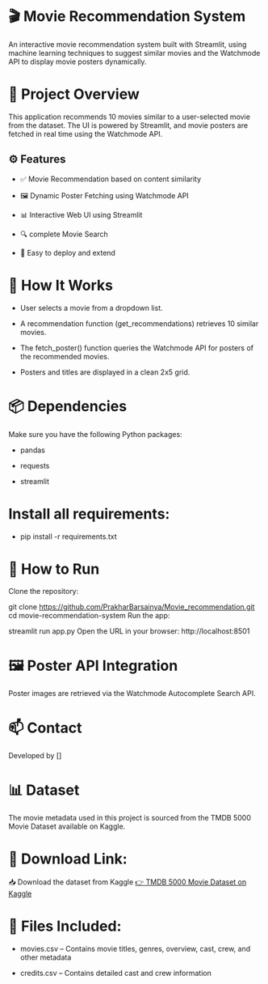 # 🎬 Movie Recommendation System
An interactive movie recommendation system built with Streamlit, using machine learning techniques to suggest similar movies and the Watchmode API to display movie posters dynamically.

# 📌 Project Overview
This application recommends 10 movies similar to a user-selected movie from the dataset. The UI is powered by Streamlit, and movie posters are fetched in real time using the Watchmode API.

## ⚙️ Features
- ✅ Movie Recommendation based on content similarity

- 🖼️ Dynamic Poster Fetching using Watchmode API

- 📊 Interactive Web UI using Streamlit

- 🔍 complete Movie Search

- 🧠 Easy to deploy and extend

# 🧠 How It Works
- User selects a movie from a dropdown list.

- A recommendation function (get_recommendations) retrieves 10 similar movies.

- The fetch_poster() function queries the Watchmode API for posters of the recommended movies.

- Posters and titles are displayed in a clean 2x5 grid.

# 📦 Dependencies
Make sure you have the following Python packages:

- pandas

- requests

- streamlit



# Install all requirements:
- pip install -r requirements.txt
# 🚀 How to Run
Clone the repository:

git clone https://github.com/PrakharBarsainya/Movie_recommendation.git
cd movie-recommendation-system
Run the app:

streamlit run app.py
Open the URL in your browser:
http://localhost:8501

# 🖼️ Poster API Integration
Poster images are retrieved via the Watchmode Autocomplete Search API.

# 📫 Contact
Developed by []

# 📊 Dataset
The movie metadata used in this project is sourced from the TMDB 5000 Movie Dataset available on Kaggle.

# 🔗 Download Link:
📥 Download the dataset from Kaggle
[👉 TMDB 5000 Movie Dataset on Kaggle](https://www.kaggle.com/datasets/tmdb/tmdb-movie-metadata)

# 📁 Files Included:
- movies.csv – Contains movie titles, genres, overview, cast, crew, and other metadata

- credits.csv – Contains detailed cast and crew information

